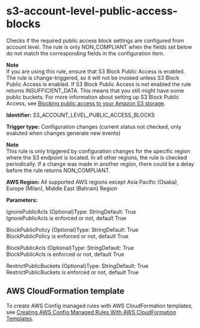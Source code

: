 # s3\-account\-level\-public\-access\-blocks<a name="s3-account-level-public-access-blocks"></a>

Checks if the required public access block settings are configured from account level\. The rule is only NON\_COMPLIANT when the fields set below do not match the corresponding fields in the configuration item\.

**Note**  
If you are using this rule, ensure that S3 Block Public Access is enabled\. The rule is change\-triggered, so it will not be invoked unless S3 Block Public Access is enabled\. If S3 Block Public Access is not enabled the rule returns INSUFFICIENT\_DATA\. This means that you still might have some public buckets\. For more information about setting up S3 Block Public Access, see [Blocking public access to your Amazon S3 storage](https://docs.aws.amazon.com/AmazonS3/latest/userguide/access-control-block-public-access.html)\.

**Identifier:** S3\_ACCOUNT\_LEVEL\_PUBLIC\_ACCESS\_BLOCKS

**Trigger type:** Configuration changes \(current status not checked, only evaluted when changes generate new events\)

**Note**  
This rule is only triggered by configuration changes for the specific region where the S3 endpoint is located\. In all other regions, the rule is checked periodically\. If a change was made in another region, there could be a delay before the rule returns NON\_COMPLIANT\. 

**AWS Region:** All supported AWS regions except Asia Pacific \(Osaka\), Europe \(Milan\), Middle East \(Bahrain\) Region

**Parameters:**

IgnorePublicAcls \(Optional\)Type: StringDefault: True  
IgnorePublicAcls is enforced or not, default True

BlockPublicPolicy \(Optional\)Type: StringDefault: True  
BlockPublicPolicy is enforced or not, default True

BlockPublicAcls \(Optional\)Type: StringDefault: True  
BlockPublicAcls is enforced or not, default True

RestrictPublicBuckets \(Optional\)Type: StringDefault: True  
RestrictPublicBuckets is enforced or not, default True

## AWS CloudFormation template<a name="w29aac11c33c17b7d309c19"></a>

To create AWS Config managed rules with AWS CloudFormation templates, see [Creating AWS Config Managed Rules With AWS CloudFormation Templates](aws-config-managed-rules-cloudformation-templates.md)\.